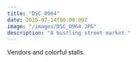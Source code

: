 ```yaml
---
title: "DSC_0964"
date: 2025-07-14T00:00:00Z
image: "/images/DSC_0964.JPG"
description: "A bustling street market."
---
```


Vendors and colorful stalls.

